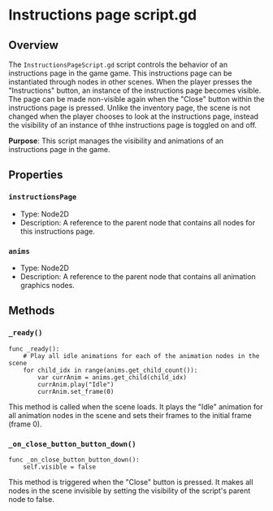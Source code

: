 # Instructions page script.gd

## Overview

The `InstructionsPageScript.gd` script controls the behavior of an instructions page in the game game. This instructions page can be instantiated through nodes in other scenes. When the player presses the "Instructions" button, an instance of the instructions page becomes visible. The page can be made non-visible again when the "Close" button within the instructions page is pressed. Unlike the inventory page, the scene is not changed when the player chooses to look at the instructions page, instead the visibility of an instance of thhe instructions page is toggled on and off.

**Purpose**: This script manages the visibility and animations of an instructions page in the game.

## Properties

### `instructionsPage`

- Type: Node2D
- Description: A reference to the parent node that contains all nodes for this instructions page.

### `anims`

- Type: Node2D
- Description: A reference to the parent node that contains all animation graphics nodes.

## Methods

### `_ready()`

```gdscript
func _ready():
	# Play all idle animations for each of the animation nodes in the scene
	for child_idx in range(anims.get_child_count()):
		var currAnim = anims.get_child(child_idx)
		currAnim.play("Idle")
		currAnim.set_frame(0)
```
This method is called when the scene loads. It plays the "Idle" animation for all animation nodes in the scene and sets their frames to the initial frame (frame 0).

### `_on_close_button_button_down()`

```gdscript
func _on_close_button_button_down():
	self.visible = false
```
This method is triggered when the "Close" button is pressed. It makes all nodes in the scene invisible by setting the visibility of the script's parent node to false.